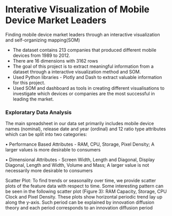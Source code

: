 # Interative Visualization of Mobile Device Market Leaders
Finding mobile device market leaders through an interactive visualization and self-organizing mapping(SOM)

* The dataset contains 213 companies that produced different mobile devices from 1989 to 2012.
* There are 16 dimensions with 3162 rows
* The goal of this project is to extract meaningful information from a dataset through a interactive visualization method and SOM.
* Used Python libraries - Plotly and Dash to extract valuable information for this project.
* Used SOM and dashboard as tools in creating different visualisations to investigate which devices or companies are the most successful in leading the market.

### Exploratary Data Analysis
The main spreadsheet in our data set primarily includes mobile device names (nominal), release date and year (ordinal) and 12 ratio type attributes which can be split into two categories:

• Performance Based Attributes - RAM, CPU, Storage, Pixel Density; A larger values is more desirable to consumers

• Dimensional Attributes - Screen Width, Length and Diagonal, Display Diagonal, Length and Width, Volume and Mass; A larger value is not necessarily more desirable to consumers

Scatter Plot: To find trends or seasonality over time, we provide scatter plots of the feature data with respect to time. Some interesting pattern can be seen in the following scatter plot (Figure 3): RAM Capacity, Storage, CPU Clock and Pixel Density. These plots show horizontal periodic trend lay up along the y-axis. Such period can be explained by innovation diffusion theory and each period corresponds to an innovation diffusion period

